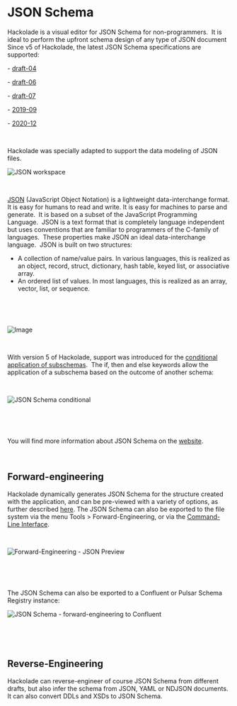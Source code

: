 # JSON Schema

Hackolade is a visual editor for JSON Schema for non-programmers.&nbsp; It is ideal to perform the upfront schema design of any type of JSON document &nbsp; Since v5 of Hackolade, the latest JSON Schema specifications are supported:

\- [draft-04](<https://json-schema.org/specification-links.html#draft-4> "target=\"\_blank\"")

\- [draft-06](<https://json-schema.org/specification-links.html#draft-6> "target=\"\_blank\"")

\- [draft-07](<https://json-schema.org/specification-links.html#draft-7> "target=\"\_blank\"")

\- [2019-09](<https://json-schema.org/specification-links.html#2019-09-formerly-known-as-draft-8> "target=\"\_blank\"")

\- [2020-12](<https://json-schema.org/specification-links.html#2020-12> "target=\"\_blank\"")

&nbsp;

Hackolade was specially adapted to support the data modeling of JSON files.

![JSON workspace](<lib/JSON workspace.png>)

&nbsp;

[](<http://www.json.org/> "target=\"\_blank\"")

[JSON](<http://www.json.org/> "target=\"\_blank\"") (JavaScript Object Notation) is a lightweight data-interchange format. It is easy for humans to read and write. It is easy for machines to parse and generate.&nbsp; It is based on a subset of the JavaScript Programming Language.&nbsp; JSON is a text format that is completely language independent but uses conventions that are familiar to programmers of the C-family of languages.&nbsp; These properties make JSON an ideal data-interchange language.&nbsp; JSON is built on two structures:

* A collection of name/value pairs. In various languages, this is realized as an object, record, struct, dictionary, hash table, keyed list, or associative array.
* An ordered list of values. In most languages, this is realized as an array, vector, list, or sequence.

&nbsp;

&nbsp;

![Image](<lib/JSON schema tree view.png>)

&nbsp;

With version 5 of Hackolade, support was introduced for the [conditional application of subschemas](<https://json-schema.org/understanding-json-schema/reference/conditionals.html> "target=\"\_blank\"").&nbsp; The if, then and else keywords allow the application of a subschema based on the outcome of another schema:

&nbsp;

![JSON Schema conditional](<lib/JSON Schema conditional.png>)

&nbsp;

&nbsp;

You will find more information about JSON Schema on the [website](<http://json-schema.org/> "target=\"\_blank\""). &nbsp;

&nbsp;

## Forward-engineering

Hackolade dynamically generates JSON Schema for the structure created with the application, and can be pre-viewed with a variety of options, as further described [here](<JSONSchema.md>). The JSON Schema can also be exported to the file system via the menu Tools \> Forward-Engineering, or via the [Command-Line Interface](<CommandLineInterface.md>).

&nbsp;

![Forward-Engineering - JSON Preview](<lib/Forward-Engineering - JSON Preview.png>)

&nbsp;

&nbsp;

The JSON Schema can also be exported to a Confluent or Pulsar Schema Registry instance:

![JSON Schema - forward-engineering to Confluent](<lib/JSON Schema - forward-engineering to Confluen.png>)

&nbsp;

&nbsp;

## Reverse-Engineering

Hackolade can reverse-engineer of course JSON Schema from different drafts, but also infer the schema from JSON, YAML or NDJSON documents.&nbsp; It can also convert DDLs and XSDs to JSON Schema.

